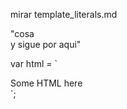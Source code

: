 mirar template_literals.md

"cosa \
y sigue por aqui"


var html = `
  <div>
    <span>Some HTML here</span>
  </div>
`;
